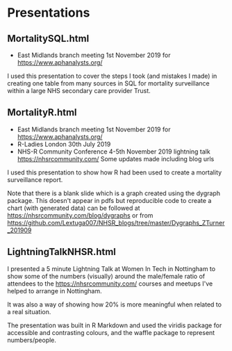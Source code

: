 # Presentations

## MortalitySQL.html

* East Midlands branch meeting 1st November 2019 for https://www.aphanalysts.org/ 

I used this presentation to cover the steps I took (and mistakes I made) in creating one table from many sources in SQL for mortality surveillance within a large NHS secondary care provider Trust.

## MortalityR.html

* East Midlands branch meeting 1st November 2019 for https://www.aphanalysts.org/ 
* R-Ladies London 30th July 2019
* NHS-R Community Conference 4-5th November 2019 lightning talk https://nhsrcommunity.com/ 
Some updates made including blog urls

I used this presentation to show how R had been used to create a mortality surveillance report. 

Note that there is a blank slide which is a graph created using the dygraph package. This doesn't appear in pdfs but reproducible code to create a chart (with generated data) can be followed at https://nhsrcommunity.com/blog/dygraphs or from https://github.com/Lextuga007/NHSR_blogs/tree/master/Dygraphs_ZTurner_201909 

## LightningTalkNHSR.html

I presented a 5 minute Lightning Talk at Women In Tech in Nottingham to show some of the numbers (visually) around the male/female ratio of attendees to the https://nhsrcommunity.com/ courses and meetups I've helped to arrange in Nottingham.

It was also a way of showing how 20% is more meaningful when related to a real situation.

The presentation was built in R Markdown and used the viridis package for accessible and contrasting colours, and the waffle package to represent numbers/people.
